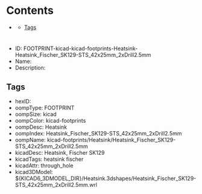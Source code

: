 



Contents
========

* [](#)
	* [Tags](#tags)

# 

- ID: FOOTPRINT-kicad-kicad-footprints-Heatsink-Heatsink_Fischer_SK129-STS_42x25mm_2xDrill2.5mm
- Name: 
- Description: 

## Tags

- hexID: 
- oompType: FOOTPRINT
- oompSize: kicad
- oompColor: kicad-footprints
- oompDesc: Heatsink
- oompIndex: Heatsink_Fischer_SK129-STS_42x25mm_2xDrill2.5mm
- oompName: kicad-footprints/Heatsink/Heatsink_Fischer_SK129-STS_42x25mm_2xDrill2.5mm
- kicadDesc: Heatsink, Fischer SK129
- kicadTags: heatsink fischer
- kicadAttr: through_hole
- kicad3DModel: ${KICAD6_3DMODEL_DIR}/Heatsink.3dshapes/Heatsink_Fischer_SK129-STS_42x25mm_2xDrill2.5mm.wrl

